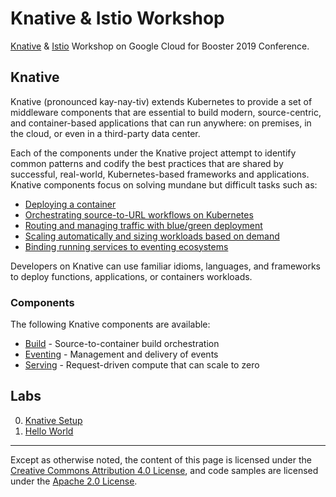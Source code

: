 # Knative & Istio Workshop

[Knative][knative] &amp; [Istio][istio] Workshop on Google Cloud for Booster
2019 Conference.

[knative]: https://www.knative.dev/
[istio]: https://istio.io/

## Knative

Knative (pronounced kay-nay-tiv) extends Kubernetes to provide a set of
middleware components that are essential to build modern, source-centric, and
container-based applications that can run anywhere: on premises, in the cloud,
or even in a third-party data center.

Each of the components under the Knative project attempt to identify common
patterns and codify the best practices that are shared by successful,
real-world, Kubernetes-based frameworks and applications. Knative components
focus on solving mundane but difficult tasks such as:

* [Deploying a container][knative-deploy]
* [Orchestrating source-to-URL workflows on Kubernetes][knative-workflows]
* [Routing and managing traffic with blue/green deployment][knative-bluegreen]
* [Scaling automatically and sizing workloads based on demand][knative-scaling]
* [Binding running services to eventing ecosystems][knative-eventing]

[knative-deploy]: https://www.knative.dev/docs/install/getting-started-knative-app
[knative-workflows]: https://www.knative.dev/docs/serving/samples/source-to-url-go/
[knative-bluegreen]: https://www.knative.dev/docs/serving/samples/blue-green-deployment
[knative-scaling]: https://www.knative.dev/docs/serving/samples/autoscale-go/
[knative-eventing]: https://www.knative.dev/docs/eventing/samples/kubernetes-event-source/

Developers on Knative can use familiar idioms, languages, and frameworks to
deploy functions, applications, or containers workloads.

### Components

The following Knative components are available:

* [Build][knative-build] - Source-to-container build orchestration
* [Eventing][knative-eventing] - Management and delivery of events
* [Serving][knative-serving] - Request-driven compute that can scale to zero

[knative-build]: https://www.knative.dev/docs/build/
[knative-serving]: https://www.knative.dev/docs/serving/
[knative-eventing]: https://www.knative.dev/docs/eventing/

## Labs

0. [Knative Setup](./labs/0-setup)
1. [Hello World](./labs/1-hello-world)

---

Except as otherwise noted, the content of this page is licensed under the
[Creative Commons Attribution 4.0 License][cc-by], and code samples are licensed
under the [Apache 2.0 License][apache-2-0].

[cc-by]: https://creativecommons.org/licenses/by/4.0/
[apache-2-0]: https://www.apache.org/licenses/LICENSE-2.0

